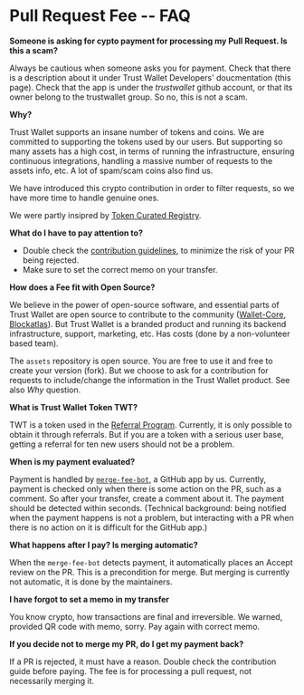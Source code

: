 # Pull Request Fee -- FAQ

**Someone is asking for cypto payment for processing my Pull Request.  Is this a scam?**

Always be cautious when someone asks you for payment.
Check that there is a description about it under Trust Wallet Developers' doucmentation (this page).
Check that the app is under the *trustwallet* github account, or that its owner belong to the trustwallet group.
So no, this is not a scam.

**Why?**

Trust Wallet supports an insane number of tokens and coins.
We are committed to supporting the tokens used by our users.
But supporting so many assets has a high cost, in terms of running the infrastructure, ensuring continuous integrations,
handling a massive number of requests to the assets info, etc. A lot of spam/scam coins also find us.

We have introduced this crypto contribution in order to filter requests, so we have more time to handle genuine ones.

We were partly insipred by [Token Curated Registry](https://medium.com/@tokencuratedregistry/a-simple-overview-of-token-curated-registries-84e2b7b19a06).

**What do I have to pay attention to?**

* Double check the [contribution guidelines](assets/add_new_asset.md), to minimize the risk of your PR being rejected.
* Make sure to set the correct memo on your transfer.

**How does a Fee fit with Open Source?**

We believe in the power of open-source software, and essential parts of Trust Wallet are open source to contribute to the community
([Wallet-Core](https://developer.trustwallet.com/wallet-core), [Blockatlas](https://developer.trustwallet.com/blockatlas)).
But Trust Wallet is a branded product and running its backend infrastructure, support, marketing, etc. 
Has costs (done by a non-volunteer based team).

The `assets` repository is open source. You are free to use it and free to create your version (fork).  But we choose to ask for a contribution for requests to include/change the information in the Trust Wallet product.  See also *Why* question.

**What is Trust Wallet Token TWT?**

TWT is a token used in the
[Referral Program](https://community.trustwallet.com/t/invite-a-friend-earn-trust-wallet-token-twt/4125).
Currently, it is only possible to obtain it through referrals.  But if you are a token with a serious user base, getting a referral for ten new users should not be a problem.

**When is my payment evaluated?**

Payment is handled by [`merge-fee-bot`](https://github.com/settings/apps/merge-fee-bot), a GitHub app by us.
Currently, payment is checked only when there is some action on the PR, such as a comment.
So after your transfer, create a comment about it.  The payment should be detected within seconds.
(Technical background: being notified when the payment happens is not a problem, but interacting with a PR
when there is no action on it is difficult for the GitHub app.)

**What happens after I pay?  Is merging automatic?**

When the `merge-fee-bot` detects payment, it automatically places an Accept review on the PR.
This is a precondition for merge.
But merging is currently not automatic, it is done by the maintainers.

**I have forgot to set a memo in my transfer**

You know crypto, how transactions are final and irreversible.  We warned, provided QR code with memo, sorry.
Pay again with correct memo.

**If you decide not to merge my PR, do I get my payment back?**

If a PR is rejected, it must have a reason.  Double check the contribution guide before paying.
The fee is for processing a pull request, not necessarily merging it.
